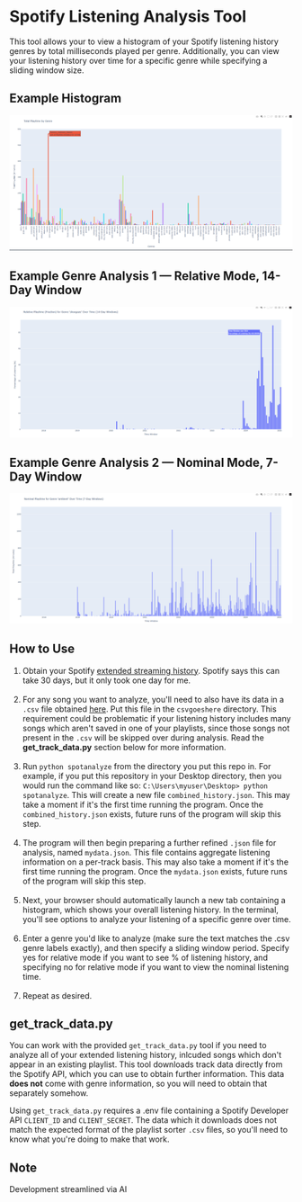 # Spotify Listening Analysis Tool

This tool allows your to view a histogram of your Spotify listening history genres by total milliseconds played per genre. Additionally, you can view your listening history over time for a specific genre while specifying a sliding window size.

## Example Histogram

![Genre Histogram](thumbnails/image-4.png)

## Example Genre Analysis 1 — Relative Mode, 14-Day Window

![Genre-Specific Analysis — Relative Mode, 14-Day Window](thumbnails/image-2.png)

## Example Genre Analysis 2 — Nominal Mode, 7-Day Window

![Genre-Specific Analsysis — Nominal Mode, 7-Day Window](thumbnails/image-3.png)

## How to Use

1. Obtain your Spotify [extended streaming history](https://support.spotify.com/uk/article/understanding-my-data/). Spotify says this can take 30 days, but it only took one day for me.</br></br>
2. For any song you want to analyze, you'll need to also have its data in a `.csv` file obtained [here](https://www.chosic.com/spotify-playlist-sorter/). Put this file in the `csvgoeshere` directory. This requirement could be problematic if your listening history includes many songs which aren't saved in one of your playlists, since those songs not present in the `.csv` will be skipped over during analysis. Read the **get_track_data.py** section below for more information.</br></br>
3. Run `python spotanalyze` from the directory you put this repo in. For example, if you put this repository in your Desktop directory, then you would run the command like so: `C:\Users\myuser\Desktop> python spotanalyze`. This will create a new file `combined_history.json`. This may take a moment if it's the first time running the program. Once the `combined_history.json` exists, future runs of the program will skip this step.</br></br>
4. The program will then begin preparing a further refined `.json` file for analysis, named `mydata.json`. This file contains aggregate listening information on a per-track basis. This may also take a moment if it's the first time running the program. Once the `mydata.json` exists, future runs of the program will skip this step.</br></br>
5. Next, your browser should automatically launch a new tab containing a histogram, which shows your overall listening history. In the terminal, you'll see options to analyze your listening of a specific genre over time.</br></br>
6. Enter a genre you'd like to analyze (make sure the text matches the .csv genre labels exactly), and then specify a sliding window period. Specify yes for relative mode if you want to see % of listening history, and specifying no for relative mode if you want to view the nominal listening time.</br></br>
7. Repeat as desired.

## get_track_data.py

You can work with the provided `get_track_data.py` tool if you need to analyze all of your extended listening history, inlcuded songs which don't appear in an existing playlist. This tool downloads track data directly from the Spotify API, which you can use to obtain further information. This data **does not** come with genre information, so you will need to obtain that separately somehow.

Using `get_track_data.py` requires a .env file containing a Spotify Developer API `CLIENT_ID` and `CLIENT_SECRET`. The data which it downloads does not match the expected format of the playlist sorter `.csv` files, so you'll need to know what you're doing to make that work.

## Note
Development streamlined via AI
